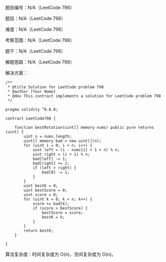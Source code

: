 题目编号：N/A（LeetCode 798）

题目：N/A（LeetCode 798）

难度：N/A（LeetCode 798）

考察范围：N/A（LeetCode 798）

题干：N/A（LeetCode 798）

解题思路：N/A（LeetCode 798）

解决方案：

```solidity
/**
 * @title Solution for LeetCode problem 798
 * @author [Your Name]
 * @dev This contract implements a solution for LeetCode problem 798
 */

pragma solidity ^0.8.0;

contract LeetCode798 {
    
    function bestRotation(uint[] memory nums) public pure returns (uint) {
        uint n = nums.length;
        uint[] memory bad = new uint[](n);
        for (uint i = 0; i < n; i++) {
            uint left = (i - nums[i] + 1 + n) % n;
            uint right = (i + 1) % n;
            bad[left] -= 1;
            bad[right] += 1;
            if (left > right) {
                bad[0] -= 1;
            }
        }
        uint bestK = 0;
        uint bestScore = 0;
        uint score = 0;
        for (uint k = 0; k < n; k++) {
            score += bad[k];
            if (score > bestScore) {
                bestScore = score;
                bestK = k;
            }
        }
        return bestK;
    }
    
}
```

算法复杂度：时间复杂度为 O(n)，空间复杂度为 O(n)。